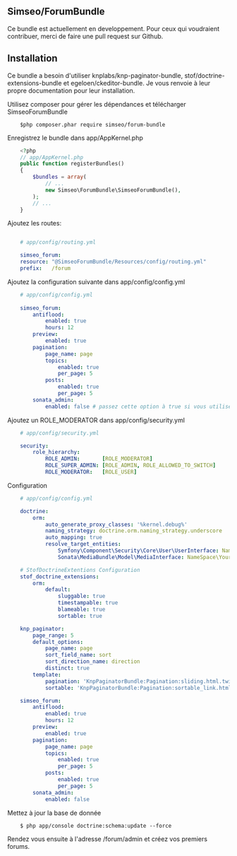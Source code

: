 Simseo/ForumBundle
-----------------

Ce bundle est actuellement en developpement. Pour ceux qui voudraient contribuer, merci de faire une pull request sur Github. 

Installation
------------

Ce bundle a besoin d'utiliser knplabs/knp-paginator-bundle, stof/doctrine-extensions-bundle et egeloen/ckeditor-bundle. Je vous renvoie à leur propre documentation pour leur installation.

Utilisez composer pour gérer les dépendances et télécharger SimseoForumBundle

```
    $php composer.phar require simseo/forum-bundle
```

Enregistrez le bundle dans app/AppKernel.php
```php
    <?php
    // app/AppKernel.php
    public function registerBundles()
    {
        $bundles = array(
            // ...
            new Simseo\ForumBundle\SimseoForumBundle(),
        );
        // ...
    }
```

Ajoutez les routes:

```yaml

    # app/config/routing.yml

    simseo_forum:
    resource: "@SimseoForumBundle/Resources/config/routing.yml"
    prefix:   /forum
```
Ajoutez la configuration suivante dans app/config/config.yml

```yaml
    # app/config/config.yml
    
    simseo_forum:
        antiflood:
            enabled: true
            hours: 12 
        preview:
            enabled: true
        pagination:
            page_name: page
            topics:
                enabled: true
                per_page: 5
            posts: 
                enabled: true
                per_page: 5
        sonata_admin:
            enabled: false # passez cette option à true si vous utilisez SonataAdminBundle
```

Ajoutez un ROLE_MODERATOR dans app/config/security.yml

```yaml
    # app/config/security.yml

    security:
        role_hierarchy:
            ROLE_ADMIN:       [ROLE_MODERATOR]
            ROLE_SUPER_ADMIN: [ROLE_ADMIN, ROLE_ALLOWED_TO_SWITCH]
            ROLE_MODERATOR:   [ROLE_USER]
```

Configuration

```yaml
    # app/config/config.yml

    doctrine:
        orm:
            auto_generate_proxy_classes: '%kernel.debug%'
            naming_strategy: doctrine.orm.naming_strategy.underscore
            auto_mapping: true
            resolve_target_entities:
                Symfony\Component\Security\Core\User\UserInterface: Namespace\YourUserBundle\Entity\User
                Sonata\MediaBundle\Model\MediaInterface: NameSpace\YourMediaBundle\Entity\Media

    # StofDoctrineExtentions Configuration
    stof_doctrine_extensions:
        orm:
            default:
                sluggable: true
                timestampable: true
                blameable: true
                sortable: true

    knp_paginator:
        page_range: 5
        default_options:
            page_name: page
            sort_field_name: sort
            sort_direction_name: direction
            distinct: true
        template:
            pagination: 'KnpPaginatorBundle:Pagination:sliding.html.twig'
            sortable: 'KnpPaginatorBundle:Pagination:sortable_link.html.twig'

    simseo_forum:
        antiflood:
            enabled: true
            hours: 12
        preview:
            enabled: true
        pagination:
            page_name: page
            topics:
                enabled: true
                per_page: 5
            posts: 
                enabled: true
                per_page: 5
        sonata_admin:
            enabled: false
```

Mettez à jour la base de donnée

```
    $ php app/console doctrine:schema:update --force
```

Rendez vous ensuite à l'adresse /forum/admin et créez vos premiers forums. 